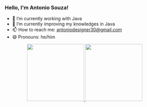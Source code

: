### Hello, I'm Antonio Souza!

- 🔭 I’m currently working with Java
- 🌱 I’m currently improving my knowledges in Java
- 📫 How to reach me: antoniodesigner30@gmail.com
- 😄 Pronouns: he/him
<div align="center">
  <a href="https://github.com/ant0niosouza">
  <img height="180em" src="https://github-readme-stats.vercel.app/api?username=ant0niosouza&show_icons=true&theme=jolly&layout=default&border_radius=30&include_all_commits=true&count_private=true"/>
  <img height="180em" src="https://github-readme-stats.vercel.app/api/top-langs/?username=ant0niosouza&border_radius=30&layout=default&langs_count=7&theme=jolly"/>
</div>
